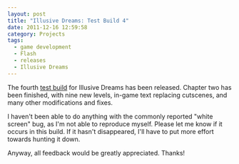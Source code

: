 ```yaml
---
layout: post
title: "Illusive Dreams: Test Build 4"
date: 2011-12-16 12:59:58
category: Projects
tags:
  - game development
  - Flash
  - releases
  - Illusive Dreams
---
```


The fourth [test build](/games/illusive-dreams/test) for Illusive Dreams has been released. Chapter two has been finished, with nine new levels, in-game text replacing cutscenes, and many other modifications and fixes.

I haven't been able to do anything with the commonly reported "white screen" bug, as I'm not able to reproduce myself. Please let me know if it occurs in this build. If it hasn't disappeared, I'll have to put more effort towards hunting it down.

Anyway, all feedback would be greatly appreciated. Thanks!
